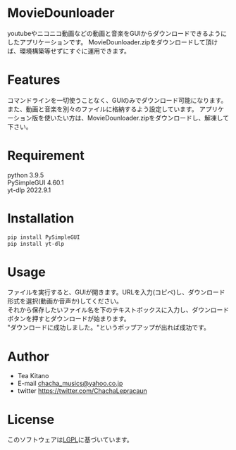 # MovieDounloader
 
youtubeやニコニコ動画などの動画と音楽をGUIからダウンロードできるようにしたアプリケーションです。
MovieDounloader.zipをダウンロードして頂けば、環境構築等せずにすぐに運用できます。
 
 
# Features
 
コマンドラインを一切使うことなく、GUIのみでダウンロード可能になります。また、動画と音楽を別々のファイルに格納するよう設定しています。
アプリケーション版を使いたい方は、MovieDounloader.zipをダウンロードし、解凍して下さい。
 
# Requirement
python 3.9.5</br>
PySimpleGUI 4.60.1</br>
yt-dlp 2022.9.1
 
# Installation
```bash
pip install PySimpleGUI
pip install yt-dlp
```
 
# Usage
ファイルを実行すると、GUIが開きます。URLを入力(コピペ)し、ダウンロード形式を選択(動画か音声か)してください。</br>
それから保存したいファイル名を下のテキストボックスに入力し、ダウンロードボタンを押すとダウンロードが始まります。</br>
"ダウンロードに成功しました。"というポップアップが出れば成功です。
 

# Author

* Tea Kitano
* E-mail chacha_musics@yahoo.co.jp
* twitter https://twitter.com/ChachaLepracaun
 
# License
このソフトウェアは[LGPL](https://www.gnu.org/licenses/lgpl-3.0.html)に基づいています。
